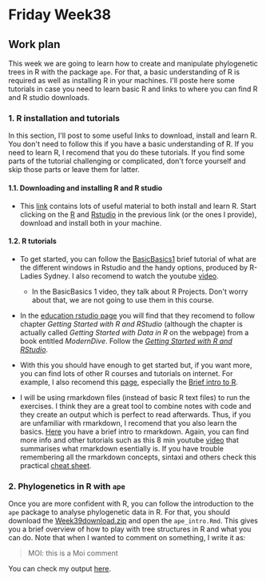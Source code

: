 # Friday Week38

## Work plan


This week we are going to learn how to create and manipulate phylogenetic trees in R with the package `ape`. For that, a basic understanding of R is required as well as installing R in your machines. I'll poste here some tutorials in case you need to learn basic R and links to where you can find R and R studio downloads. 

### 1. R installation and tutorials

In this section, I'll post to some useful links to download, install and learn R. You don't need to follow this if you have a basic understanding of R. If you need to learn R, I recomend that you do these tutorials. If you find some parts of the tutorial challenging or complicated, don't force yourself and skip those parts or leave them for latter. 

#### 1.1. Downloading and installing R and R studio

- This [link](https://education.rstudio.com/learn/beginner/) contains lots of useful material to both install and learn R. Start clicking on the [R](https://cloud.r-project.org) and [Rstudio](https://rstudio.com/products/rstudio/download/) in the previous link (or the ones I provide), download and install both in your machine. 

#### 1.2. R tutorials

- To get started, you can follow the [BasicBasics1](https://rladiessydney.org/courses/ryouwithme/01-basicbasics-1/) brief tutorial of what are the different windows in Rstudio and the handy options, produced by R-Ladies Sydney. I also recomend to watch the youtube [video](https://youtu.be/kfcX5DEMAp4).

    + In the BasicBasics 1 video, they talk about R Projects. Don't worry about that, we are not going to use them in this course. 
    
- In the [education rstudio page](https://education.rstudio.com/learn/beginner/) you will find that they recomend to follow chapter *Getting Started with R and RStudio* (although the chapter is actually called *Getting Started with Data in R* on the webpage) from a book entitled *ModernDive*. Follow the [*Getting Started with R and RStudio*](https://moderndive.netlify.app/1-5-conclusion.html).

- With this you should have enough to get started but, if you want more, you can find lots of other R courses and tutorials on internet. For example, I also recomend this [page](https://whitlockschluter.zoology.ubc.ca/r-code), especially the [Brief intro to R](https://whitlockschluter.zoology.ubc.ca/r-code/intror). 

- I will be using rmarkdown files (instead of basic R text files) to run the exercises. I think they are a great tool to combine notes with code and they create an output which is perfect to read afterwards. Thus, if you are unfamiliar with rmarkdown, I recomend that you also learn the basics. [Here](https://rmarkdown.rstudio.com/articles_intro.html) you have a brief intro to rmarkdown. Again, you can find more info and other tutorials such as this 8 min youtube [video](https://www.youtube.com/watch?v=1XJTddpcj3w) that summarises what rmarkdown esentially is. If you have trouble remembering all the rmarkdown concepts, sintaxi and others check this practical [cheat sheet](https://rstudio.com/wp-content/uploads/2015/02/rmarkdown-cheatsheet.pdf).


### 2. Phylogenetics in R with `ape`

Once you are more confident with R, you can follow the introduction to the `ape` package to analyse phylogenetic data in R. For that, you should download the [Week39download.zip](Week39download.zip) and open the `ape_intro.Rmd`. This gives you a brief overview of how to play with tree structures in R and what you can do. Note that when I wanted to comment on something, I write it as:

> MOI: this is a Moi comment

You can check my output [here](ape_intro.md).

